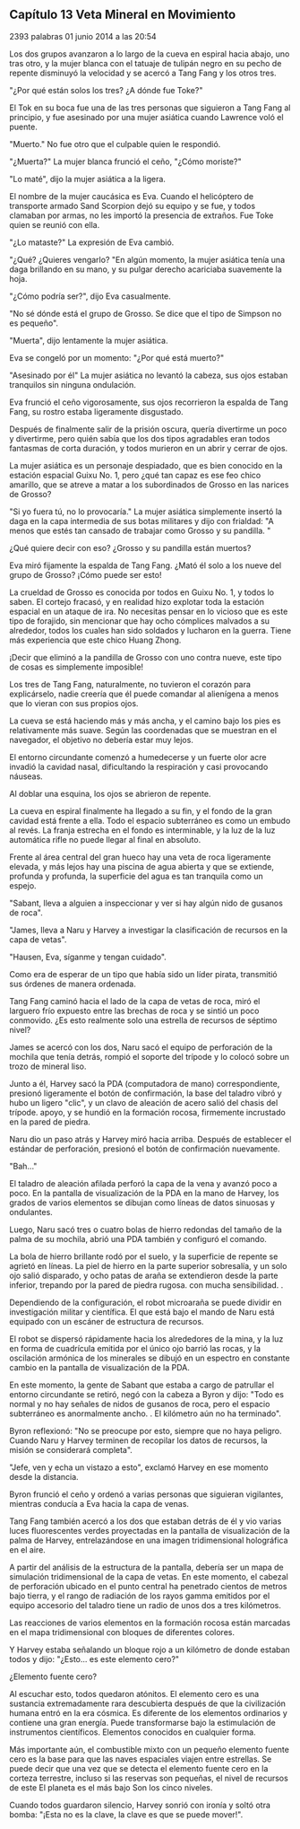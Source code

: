 
## Capítulo 13 Veta Mineral en Movimiento


2393 palabras
01 junio 2014 a las 20:54


Los dos grupos avanzaron a lo largo de la cueva en espiral hacia abajo, uno tras otro, y la mujer blanca con el tatuaje de tulipán negro en su pecho de repente disminuyó la velocidad y se acercó a Tang Fang y los otros tres.

"¿Por qué están solos los tres? ¿A dónde fue Toke?"

El Tok en su boca fue una de las tres personas que siguieron a Tang Fang al principio, y fue asesinado por una mujer asiática cuando Lawrence voló el puente.

"Muerto." No fue otro que el culpable quien le respondió.

"¿Muerta?" La mujer blanca frunció el ceño, "¿Cómo moriste?"

"Lo maté", dijo la mujer asiática a la ligera.

El nombre de la mujer caucásica es Eva. Cuando el helicóptero de transporte armado Sand Scorpion dejó su equipo y se fue, y todos clamaban por armas, no les importó la presencia de extraños. Fue Toke quien se reunió con ella.

"¿Lo mataste?" La expresión de Eva cambió.

"¿Qué? ¿Quieres vengarlo? "En algún momento, la mujer asiática tenía una daga brillando en su mano, y su pulgar derecho acariciaba suavemente la hoja.

"¿Cómo podría ser?", dijo Eva casualmente.

"No sé dónde está el grupo de Grosso. Se dice que el tipo de Simpson no es pequeño".

"Muerta", dijo lentamente la mujer asiática.

Eva se congeló por un momento: "¿Por qué está muerto?"

"Asesinado por él" La mujer asiática no levantó la cabeza, sus ojos estaban tranquilos sin ninguna ondulación.

Eva frunció el ceño vigorosamente, sus ojos recorrieron la espalda de Tang Fang, su rostro estaba ligeramente disgustado.

Después de finalmente salir de la prisión oscura, quería divertirme un poco y divertirme, pero quién sabía que los dos tipos agradables eran todos fantasmas de corta duración, y todos murieron en un abrir y cerrar de ojos.

La mujer asiática es un personaje despiadado, que es bien conocido en la estación espacial Guixu No. 1, pero ¿qué tan capaz es ese feo chico amarillo, que se atreve a matar a los subordinados de Grosso en las narices de Grosso?

"Si yo fuera tú, no lo provocaría." La mujer asiática simplemente insertó la daga en la capa intermedia de sus botas militares y dijo con frialdad: "A menos que estés tan cansado de trabajar como Grosso y su pandilla. "

¿Qué quiere decir con eso? ¿Grosso y su pandilla están muertos?

Eva miró fijamente la espalda de Tang Fang. ¿Mató él solo a los nueve del grupo de Grosso? ¡Cómo puede ser esto!

La crueldad de Grosso es conocida por todos en Guixu No. 1, y todos lo saben. El cortejo fracasó, y en realidad hizo explotar toda la estación espacial en un ataque de ira. No necesitas pensar en lo vicioso que es este tipo de forajido, sin mencionar que hay ocho cómplices malvados a su alrededor, todos los cuales han sido soldados y lucharon en la guerra. Tiene más experiencia que este chico Huang Zhong.

¡Decir que eliminó a la pandilla de Grosso con uno contra nueve, este tipo de cosas es simplemente imposible!

Los tres de Tang Fang, naturalmente, no tuvieron el corazón para explicárselo, nadie creería que él puede comandar al alienígena a menos que lo vieran con sus propios ojos.

La cueva se está haciendo más y más ancha, y el camino bajo los pies es relativamente más suave. Según las coordenadas que se muestran en el navegador, el objetivo no debería estar muy lejos.

El entorno circundante comenzó a humedecerse y un fuerte olor acre invadió la cavidad nasal, dificultando la respiración y casi provocando náuseas.

Al doblar una esquina, los ojos se abrieron de repente.

La cueva en espiral finalmente ha llegado a su fin, y el fondo de la gran cavidad está frente a ella. Todo el espacio subterráneo es como un embudo al revés. La franja estrecha en el fondo es interminable, y la luz de la luz automática rifle no puede llegar al final en absoluto.

Frente al área central del gran hueco hay una veta de roca ligeramente elevada, y más lejos hay una piscina de agua abierta y que se extiende, profunda y profunda, la superficie del agua es tan tranquila como un espejo.

"Sabant, lleva a alguien a inspeccionar y ver si hay algún nido de gusanos de roca".

"James, lleva a Naru y Harvey a investigar la clasificación de recursos en la capa de vetas".

"Hausen, Eva, síganme y tengan cuidado".

Como era de esperar de un tipo que había sido un líder pirata, transmitió sus órdenes de manera ordenada.

Tang Fang caminó hacia el lado de la capa de vetas de roca, miró el larguero frío expuesto entre las brechas de roca y se sintió un poco conmovido. ¿Es esto realmente solo una estrella de recursos de séptimo nivel?

James se acercó con los dos, Naru sacó el equipo de perforación de la mochila que tenía detrás, rompió el soporte del trípode y lo colocó sobre un trozo de mineral liso.

Junto a él, Harvey sacó la PDA (computadora de mano) correspondiente, presionó ligeramente el botón de confirmación, la base del taladro vibró y hubo un ligero "clic", y un clavo de aleación de acero salió del chasis del trípode. apoyo, y se hundió en la formación rocosa, firmemente incrustado en la pared de piedra.

Naru dio un paso atrás y Harvey miró hacia arriba. Después de establecer el estándar de perforación, presionó el botón de confirmación nuevamente.

"Bah..."

El taladro de aleación afilada perforó la capa de la vena y avanzó poco a poco. En la pantalla de visualización de la PDA en la mano de Harvey, los grados de varios elementos se dibujan como líneas de datos sinuosas y ondulantes.

Luego, Naru sacó tres o cuatro bolas de hierro redondas del tamaño de la palma de su mochila, abrió una PDA también y configuró el comando.

La bola de hierro brillante rodó por el suelo, y la superficie de repente se agrietó en líneas. La piel de hierro en la parte superior sobresalía, y un solo ojo salió disparado, y ocho patas de araña se extendieron desde la parte inferior, trepando por la pared de piedra rugosa. con mucha sensibilidad. .

Dependiendo de la configuración, el robot microaraña se puede dividir en investigación militar y científica. El que está bajo el mando de Naru está equipado con un escáner de estructura de recursos.

El robot se dispersó rápidamente hacia los alrededores de la mina, y la luz en forma de cuadrícula emitida por el único ojo barrió las rocas, y la oscilación armónica de los minerales se dibujó en un espectro en constante cambio en la pantalla de visualización de la PDA.

En este momento, la gente de Sabant que estaba a cargo de patrullar el entorno circundante se retiró, negó con la cabeza a Byron y dijo: "Todo es normal y no hay señales de nidos de gusanos de roca, pero el espacio subterráneo es anormalmente ancho. . El kilómetro aún no ha terminado".

Byron reflexionó: "No se preocupe por esto, siempre que no haya peligro. Cuando Naru y Harvey terminen de recopilar los datos de recursos, la misión se considerará completa".

"Jefe, ven y echa un vistazo a esto", exclamó Harvey en ese momento desde la distancia.

Byron frunció el ceño y ordenó a varias personas que siguieran vigilantes, mientras conducía a Eva hacia la capa de venas.

Tang Fang también acercó a los dos que estaban detrás de él y vio varias luces fluorescentes verdes proyectadas en la pantalla de visualización de la palma de Harvey, entrelazándose en una imagen tridimensional holográfica en el aire.

A partir del análisis de la estructura de la pantalla, debería ser un mapa de simulación tridimensional de la capa de vetas. En este momento, el cabezal de perforación ubicado en el punto central ha penetrado cientos de metros bajo tierra, y el rango de radiación de los rayos gamma emitidos por el equipo accesorio del taladro tiene un radio de unos dos a tres kilómetros.

Las reacciones de varios elementos en la formación rocosa están marcadas en el mapa tridimensional con bloques de diferentes colores.

Y Harvey estaba señalando un bloque rojo a un kilómetro de donde estaban todos y dijo: "¿Esto... es este elemento cero?"

¿Elemento fuente cero?

Al escuchar esto, todos quedaron atónitos. El elemento cero es una sustancia extremadamente rara descubierta después de que la civilización humana entró en la era cósmica. Es diferente de los elementos ordinarios y contiene una gran energía. Puede transformarse bajo la estimulación de instrumentos científicos. Elementos conocidos en cualquier forma.

Más importante aún, el combustible mixto con un pequeño elemento fuente cero es la base para que las naves espaciales viajen entre estrellas. Se puede decir que una vez que se detecta el elemento fuente cero en la corteza terrestre, incluso si las reservas son pequeñas, el nivel de recursos de este El planeta es el más bajo Son los cinco niveles.

Cuando todos guardaron silencio, Harvey sonrió con ironía y soltó otra bomba: "¡Esta no es la clave, la clave es que se puede mover!".
